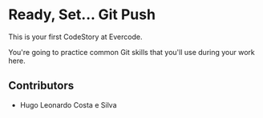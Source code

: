 
# Ready, Set... Git Push

This is your first CodeStory at Evercode.

You're going to practice common Git skills that you'll use during your work here.

## Contributors

- Hugo Leonardo Costa e Silva
